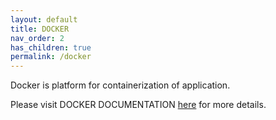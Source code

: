 ```yaml
---
layout: default
title: DOCKER
nav_order: 2
has_children: true
permalink: /docker
---
```


Docker is platform for containerization of application.

Please visit DOCKER DOCUMENTATION [here](https://docs.docker.com/) for more details.
